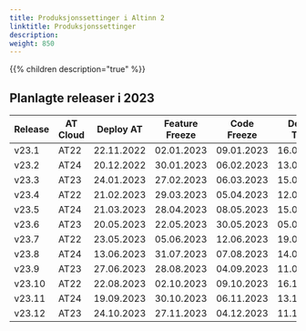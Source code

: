 ```yaml
---
title: Produksjonssettinger i Altinn 2
linktitle: Produksjonssettinger
description: 
weight: 850
---
```

{{% children description="true" %}}


## Planlagte releaser i 2023

| Release | AT Cloud | Deploy AT | Feature Freeze | Code Freeze | Deploy TT02 | Deploy PROD|
| ------- | -------- | --------- | -------------- | ----------- | ----------- | -----------|
| v23.1   | AT22 | 22.11.2022 | 02.01.2023 | 09.01.2023 | 16.01.2023 | 23.01.2023 |  
| v23.2   | AT24 | 20.12.2022 | 30.01.2023 | 06.02.2023 | 13.02.2023 | 20.02.2023 |
| v23.3   | AT23 | 24.01.2023 | 27.02.2023 | 06.03.2023 | 15.03.2023 | 22.03.2023 |
| v23.4   | AT22 | 21.02.2023 | 29.03.2023 | 05.04.2023 | 12.04.2023 | 19.04.2023 |
| v23.5   | AT24 | 21.03.2023 | 28.04.2023 | 08.05.2023 | 15.05.2023 | 22.05.2023 |
| v23.6   | AT23 | 20.05.2023 | 22.05.2023 | 30.05.2023 | 05.06.2023 | 12.06.2023 | 
| v23.7   | AT22 | 23.05.2023 | 05.06.2023 | 12.06.2023 | 19.06.2023 | 26.06.2023 |
| v23.8   | AT24 | 13.06.2023 | 31.07.2023 | 07.08.2023 | 14.08.2023 | 21.08.2023 |
| v23.9   | AT23 | 27.06.2023 | 28.08.2023 | 04.09.2023 | 11.09.2023 | 18.09.2023 |
| v23.10  | AT22 | 22.08.2023 | 02.10.2023 | 09.10.2023 | 16.10.2023 | 23.10.2023 |
| v23.11  | AT24 | 19.09.2023 | 30.10.2023 | 06.11.2023 | 13.11.2023 | 20.11.2023 |
| v23.12  | AT23 | 24.10.2023 | 27.11.2023 | 04.12.2023 | 11.12.2023 | 18.12.2023 |
